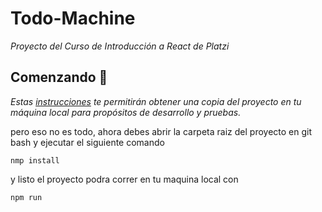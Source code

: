 # Todo-Machine
_Proyecto del Curso de Introducción a React de Platzi_

## Comenzando 🚀

_Estas [instrucciones](https://docs.github.com/es/repositories/creating-and-managing-repositories/cloning-a-repository) te permitirán obtener una copia del proyecto en tu máquina local para propósitos de desarrollo y pruebas._

pero eso no es todo, ahora debes abrir la carpeta raiz del proyecto en git bash y ejecutar el siguiente comando
```
nmp install
```

y listo el proyecto podra correr en tu maquina local con 

```
npm run
```
